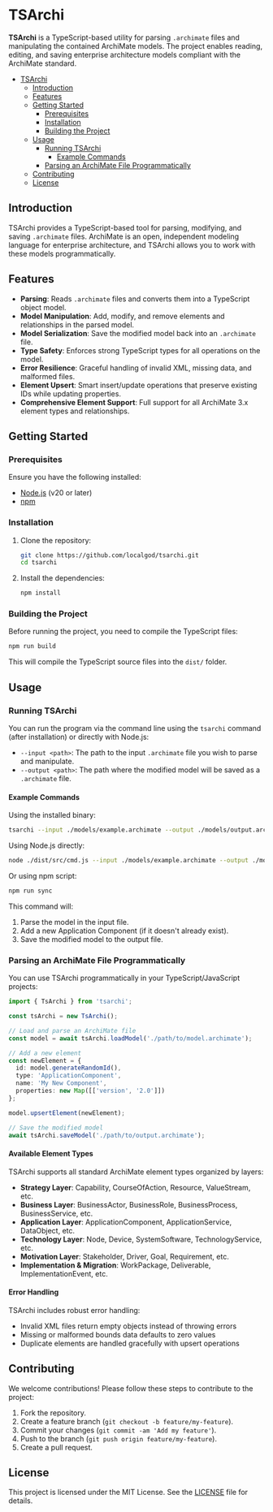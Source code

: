 # TSArchi

**TSArchi** is a TypeScript-based utility for parsing `.archimate` files and manipulating the contained ArchiMate models. The project enables reading, editing, and saving enterprise architecture models compliant with the ArchiMate standard.

- [TSArchi](#tsarchi)
  - [Introduction](#introduction)
  - [Features](#features)
  - [Getting Started](#getting-started)
    - [Prerequisites](#prerequisites)
    - [Installation](#installation)
    - [Building the Project](#building-the-project)
  - [Usage](#usage)
    - [Running TSArchi](#running-tsarchi)
      - [Example Commands](#example-commands)
    - [Parsing an ArchiMate File Programmatically](#parsing-an-archimate-file-programmatically)
  - [Contributing](#contributing)
  - [License](#license)

## Introduction

TSArchi provides a TypeScript-based tool for parsing, modifying, and saving `.archimate` files. ArchiMate is an open, independent modeling language for enterprise architecture, and TSArchi allows you to work with these models programmatically.

## Features

- **Parsing**: Reads `.archimate` files and converts them into a TypeScript object model.
- **Model Manipulation**: Add, modify, and remove elements and relationships in the parsed model.
- **Model Serialization**: Save the modified model back into an `.archimate` file.
- **Type Safety**: Enforces strong TypeScript types for all operations on the model.
- **Error Resilience**: Graceful handling of invalid XML, missing data, and malformed files.
- **Element Upsert**: Smart insert/update operations that preserve existing IDs while updating properties.
- **Comprehensive Element Support**: Full support for all ArchiMate 3.x element types and relationships.

## Getting Started

### Prerequisites

Ensure you have the following installed:

- [Node.js](https://nodejs.org/) (v20 or later)
- [npm](https://www.npmjs.com/)

### Installation

1. Clone the repository:

    ```bash
    git clone https://github.com/localgod/tsarchi.git
    cd tsarchi
    ```

2. Install the dependencies:

    ```bash
    npm install
    ```

### Building the Project

Before running the project, you need to compile the TypeScript files:

```bash
npm run build
```

This will compile the TypeScript source files into the `dist/` folder.

## Usage

### Running TSArchi

You can run the program via the command line using the `tsarchi` command (after installation) or directly with Node.js:

- `--input <path>`: The path to the input `.archimate` file you wish to parse and manipulate.
- `--output <path>`: The path where the modified model will be saved as a `.archimate` file.

#### Example Commands

Using the installed binary:

```bash
tsarchi --input ./models/example.archimate --output ./models/output.archimate
```

Using Node.js directly:

```bash
node ./dist/src/cmd.js --input ./models/example.archimate --output ./models/output.archimate
```

Or using npm script:

```bash
npm run sync
```

This command will:

1. Parse the model in the input file.
2. Add a new Application Component (if it doesn't already exist).
3. Save the modified model to the output file.

### Parsing an ArchiMate File Programmatically

You can use TSArchi programmatically in your TypeScript/JavaScript projects:

```typescript
import { TsArchi } from 'tsarchi';

const tsArchi = new TsArchi();

// Load and parse an ArchiMate file
const model = await tsArchi.loadModel('./path/to/model.archimate');

// Add a new element
const newElement = {
  id: model.generateRandomId(),
  type: 'ApplicationComponent',
  name: 'My New Component',
  properties: new Map([['version', '2.0']])
};

model.upsertElement(newElement);

// Save the modified model
await tsArchi.saveModel('./path/to/output.archimate');
```

#### Available Element Types

TSArchi supports all standard ArchiMate element types organized by layers:

- **Strategy Layer**: Capability, CourseOfAction, Resource, ValueStream, etc.
- **Business Layer**: BusinessActor, BusinessRole, BusinessProcess, BusinessService, etc.
- **Application Layer**: ApplicationComponent, ApplicationService, DataObject, etc.
- **Technology Layer**: Node, Device, SystemSoftware, TechnologyService, etc.
- **Motivation Layer**: Stakeholder, Driver, Goal, Requirement, etc.
- **Implementation & Migration**: WorkPackage, Deliverable, ImplementationEvent, etc.

#### Error Handling

TSArchi includes robust error handling:

- Invalid XML files return empty objects instead of throwing errors
- Missing or malformed bounds data defaults to zero values
- Duplicate elements are handled gracefully with upsert operations

## Contributing

We welcome contributions! Please follow these steps to contribute to the project:

1. Fork the repository.
2. Create a feature branch (`git checkout -b feature/my-feature`).
3. Commit your changes (`git commit -am 'Add my feature'`).
4. Push to the branch (`git push origin feature/my-feature`).
5. Create a pull request.

## License

This project is licensed under the MIT License. See the [LICENSE](LICENSE) file for details.
